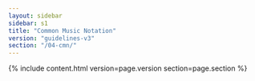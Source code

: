 ```yaml
---
layout: sidebar
sidebar: s1
title: "Common Music Notation"
version: "guidelines-v3"
section: "/04-cmn/"
---
```

{% include content.html version=page.version section=page.section %}